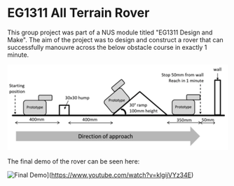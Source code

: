 # EG1311 All Terrain Rover

This group project was part of a NUS module titled "EG1311 Design and Make". The aim of the project was to design and construct a rover that can successfully manouvre across the below obstacle course in exactly 1 minute.

![Obstacle Course](obstacle_course.png)

The final demo of the rover can be seen here:

![Final Demo](https://img.youtube.com/vi/klgijVYz34E/0.jpg)](https://www.youtube.com/watch?v=klgijVYz34E)
